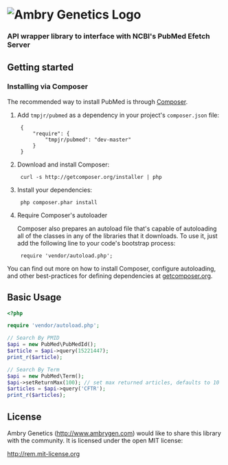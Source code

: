 ![Ambry Genetics Logo](http://www.ambrygen.com/sites/all/themes/fingerprint/logo.png)
=============

### API wrapper library to interface with NCBI's PubMed Efetch Server

Getting started
---------------

### Installing via Composer

The recommended way to install PubMed is through [Composer](http://getcomposer.org).

1. Add ``tmpjr/pubmed`` as a dependency in your project's ``composer.json`` file:

        {
            "require": {
                "tmpjr/pubmed": "dev-master"
            }
        }

2. Download and install Composer:

        curl -s http://getcomposer.org/installer | php

3. Install your dependencies:

        php composer.phar install

4. Require Composer's autoloader

    Composer also prepares an autoload file that's capable of autoloading all of the classes in any of the libraries that it downloads. To use it, just add the following line to your code's bootstrap process:

        require 'vendor/autoload.php';

You can find out more on how to install Composer, configure autoloading, and other best-practices for defining dependencies at [getcomposer.org](http://getcomposer.org).

Basic Usage
-----------

```php
<?php

require 'vendor/autoload.php';

// Search By PMID
$api = new PubMed\PubMedId();
$article = $api->query(15221447);
print_r($article);

// Search By Term
$api = new PubMed\Term();
$api->setReturnMax(100); // set max returned articles, defaults to 10
$articles = $api->query('CFTR');
print_r($articles);

```

## License

Ambry Genetics (http://www.ambrygen.com) would like to share this library with the community. It is licensed under the open MIT license:

http://rem.mit-license.org


